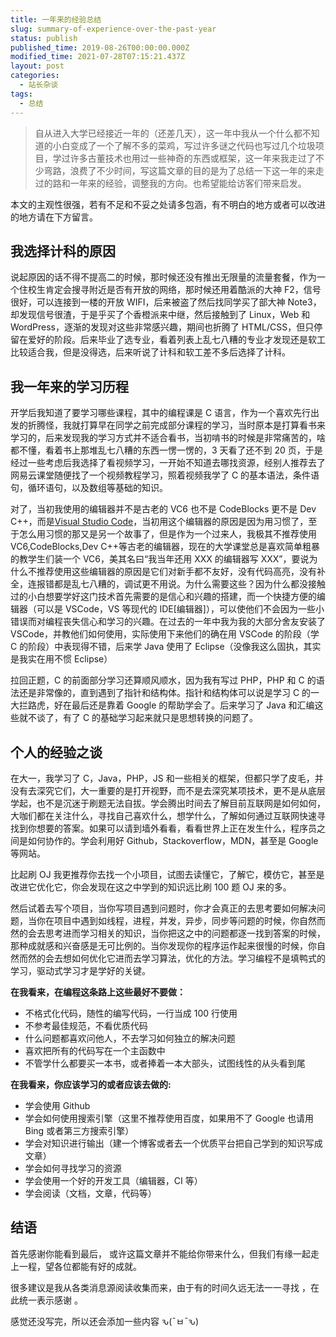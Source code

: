 ```yaml
---
title: 一年来的经验总结
slug: summary-of-experience-over-the-past-year
status: publish
published_time: 2019-08-26T00:00:00.000Z
modified_time: 2021-07-28T07:15:21.437Z
layout: post
categories:
  - 站长杂谈
tags:
  - 总结
---
```


> 自从进入大学已经接近一年的（还差几天），这一年中我从一个什么都不知道的小白变成了一个了解不多的菜鸡，写过许多谜之代码也写过几个垃圾项目，学过许多古董技术也用过一些神奇的东西或框架，这一年来我走过了不少弯路，浪费了不少时间，写这篇文章的目的是为了总结一下这一年的来走过的路和一年来的经验，调整我的方向。也希望能给访客们带来启发。

本文的主观性很强，若有不足和不妥之处请多包涵，有不明白的地方或者可以改进的地方请在下方留言。

## 我选择计科的原因

说起原因的话不得不提高二的时候，那时候还没有推出无限量的流量套餐，作为一个住校生肯定会搜寻附近是否有开放的网络，那时候还用着酷派的大神 F2，信号很好，可以连接到一楼的开放 WIFI，后来被盗了然后找同学买了部大神 Note3，却发现信号很渣，于是乎买了个香橙派来中继，然后接触到了 Linux，Web 和 WordPress，逐渐的发现对这些非常感兴趣，期间也折腾了 HTML/CSS，但只停留在爱好的阶段。后来毕业了选专业，看着列表上乱七八糟的专业才发现还是软工比较适合我，但是没得选，后来听说了计科和软工差不多后选择了计科。

## 我一年来的学习历程

开学后我知道了要学习哪些课程，其中的编程课是 C 语言，作为一个喜欢先行出发的折腾怪，我就打算早在同学之前完成部分课程的学习，当时原本是打算看书来学习的，后来发现我的学习方式并不适合看书，当初啃书的时候是非常痛苦的，啥都不懂，看着书上那堆乱七八糟的东西一愣一愣的，3 天看了还不到 20 页，于是经过一些考虑后我选择了看视频学习，一开始不知道去哪找资源，经别人推荐去了网易云课堂随便找了一个视频教程学习，照着视频我学了 C 的基本语法，条件语句，循环语句，以及数组等基础的知识。

对了，当初我使用的编辑器并不是古老的 VC6 也不是 CodeBlocks 更不是 Dev C++，而是[Visual Studio Code](https://code.visualstudio.com/)，当初用这个编辑器的原因是因为用习惯了，至于怎么用习惯的那又是另一个故事了，但是作为一个过来人，我极其不推荐使用 VC6,CodeBlocks,Dev C++等古老的编辑器，现在的大学课堂总是喜欢简单粗暴的教学生们装一个 VC6，美其名曰“我当年还用 XXX 的编辑器写 XXX”，要说为什么不推荐使用这些编辑器的原因是它们对新手都不友好，没有代码高亮，没有补全，连报错都是乱七八糟的，调试更不用说。为什么需要这些？因为什么都没接触过的小白想要学好这门技术首先需要的是信心和兴趣的搭建，而一个快捷方便的编辑器（可以是 VSCode，VS 等现代的 IDE\[编辑器\]），可以使他们不会因为一些小错误而对编程丧失信心和学习的兴趣。在过去的一年中我为我的大部分舍友安装了 VSCode，并教他们如何使用，实际使用下来他们的确在用 VSCode 的阶段（学 C 的阶段）中表现得不错，后来学 Java 使用了 Eclipse（没像我这么固执，其实是我实在用不惯 Eclipse）

拉回正题，C 的前面部分学习还算顺风顺水，因为我有写过 PHP，PHP 和 C 的语法还是非常像的，直到遇到了指针和结构体。指针和结构体可以说是学习 C 的一大拦路虎，好在最后还是靠着 Google 的帮助学会了。后来学习了 Java 和汇编这些就不谈了，有了 C 的基础学习起来就只是思想转换的问题了。

## 个人的经验之谈

在大一，我学习了 C，Java，PHP，JS 和一些相关的框架，但都只学了皮毛，并没有去深究它们，大一重要的是打开视野，而不是去深究某项技术，更不是从底层学起，也不是沉迷于刷题无法自拔。学会腾出时间去了解目前互联网是如何如何，大咖们都在关注什么，寻找自己喜欢什么，想学什么，了解如何通过互联网快速寻找到你想要的答案。如果可以请到墙外看看，看看世界上正在发生什么，程序员之间是如何协作的。学会利用好 Github，Stackoverflow，MDN，甚至是 Google 等网站。

比起刷 OJ 我更推荐你去找一个小项目，试图去读懂它，了解它，模仿它，甚至是改进它优化它，你会发现在这之中学到的知识远比刷 100 题 OJ 来的多。

然后试着去写个项目，当你写项目遇到问题时，你才会真正的去思考要如何解决问题，当你在项目中遇到如线程，进程，并发，异步，同步等问题的时候，你自然而然的会去思考进而学习相关的知识，当你把这之中的问题都逐一找到答案的时候，那种成就感和兴奋感是无可比例的。当你发现你的程序运作起来很慢的时候，你自然而然的会去想如何优化它进而去学习算法，优化的方法。学习编程不是填鸭式的学习，驱动式学习才是学好的关键。

**在我看来，在编程这条路上这些最好不要做：**

- 不格式化代码，随性的编写代码，一行当成 100 行使用
- 不参考最佳规范，不看优质代码
- 什么问题都喜欢问他人，不去学习如何独立的解决问题
- 喜欢把所有的代码写在一个主函数中
- 不管学什么都要买一本书，或者捧着一本大部头，试图线性的从头看到尾

**在我看来，你应该学习的或者应该去做的:**

- 学会使用 Github
- 学会如何使用搜索引擎（这里不推荐使用百度，如果用不了 Google 也请用 Bing 或者第三方搜索引擎）
- 学会对知识进行输出（建一个博客或者去一个优质平台把自己学到的知识写成文章）
- 学会如何寻找学习的资源
- 学会使用一个好的开发工具（编辑器，CI 等）
- 学会阅读（文档，文章，代码等）

## 结语

首先感谢你能看到最后， 或许这篇文章并不能给你带来什么，但我们有缘一起走上一程，望各位都能有好的成就。

很多建议是我从各类消息源阅读收集而来，由于有的时间久远无法一一寻找 ，在此统一表示感谢 。

感觉还没写完，所以还会添加一些内容 ԅ(¯ㅂ¯ԅ)
